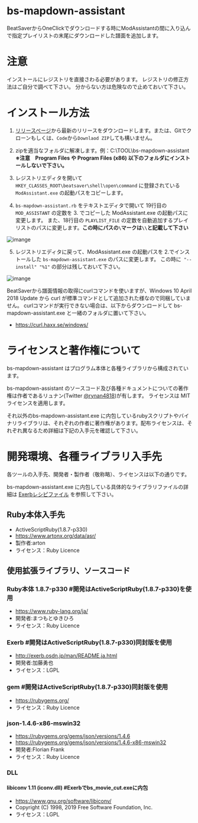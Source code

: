 # bs-mapdown-assistant
BeatSaverからOneClickでダウンロードする時にModAssistantの間に入り込んで指定プレイリストの末尾にダウンロードした譜面を追加します。

# 注意

インストールにレジストリを直接さわる必要があります。
レジストリの修正方法はご自分で調べて下さい。
分からない方は危険なので止めておいて下さい。

# インストール方法
1. [リリースページ](https://github.com/rynan4818/bs-mapdown-assistant/releases)から最新のリリースをダウンロードします。または、Gitでクローンもしくは、`Code`から`Downlaod ZIP`しても構いません。

2. zipを適当なフォルダに解凍します。例：C:\TOOL\bs-mapdown-assistant\
**※注意　Program Files や Program Files (x86) 以下のフォルダにインストールしないで下さい。**

3. レジストリエディタを開いて `HKEY_CLASSES_ROOT\beatsaver\shell\open\command` に登録されている `ModAssistant.exe` の起動パスをコピーします。

4. `bs-mapdown-assistant.rb` をテキストエディタで開いて 19行目の `MOD_ASSISTANT` の定数を 3. でコピーした ModAssistant.exe の起動パスに変更します。
また、18行目の `PLAYLIST_FILE` の定数を自動追加するプレイリストのパスに変更します。**この時にパスの`\`マークは`\\`と記載して下さい**

![imange](https://rynan4818.github.io/bs-mapdown-assistant_constant.png)

5. レジストリエディタに戻って、ModAssistant.exe の起動パスを 2.でインストールした `bs-mapdown-assistant.exe` のパスに変更します。
この時に` "--install" "%1"` の部分は残しておいて下さい。

![imange](https://rynan4818.github.io/bs-mapdown-assistant_registry.png)

BeatSaverから譜面情報の取得にcurlコマンドを使いますが、Windows 10 April 2018 Update から curl が標準コマンドとして追加された様なので同梱していません。
curlコマンドが実行できない場合は、以下からダウンロードして bs-mapdown-assistant.exe と一緒のフォルダに置いて下さい。

- https://curl.haxx.se/windows/

# ライセンスと著作権について

bs-mapdown-assistant はプログラム本体と各種ライブラリから構成されています。

bs-mapdown-assistant のソースコード及び各種ドキュメントについての著作権は作者であるリュナン(Twitter [@rynan4818](https://twitter.com/rynan4818))が有します。
ライセンスは MIT ライセンスを適用します。

それ以外のbs-mapdown-assistant.exe に内包しているrubyスクリプトやバイナリライブラリは、それぞれの作者に著作権があります。配布ライセンスは、それぞれ異なるため詳細は下記の入手元を確認して下さい。

# 開発環境、各種ライブラリ入手先

各ツールの入手先、開発者・製作者（敬称略）、ライセンスは以下の通りです。

bs-mapdown-assistant.exe に内包している具体的なライブラリファイルの詳細は [Exerbレシピファイル](source/core_cui.exy) を参照して下さい。

## Ruby本体入手先
- ActiveScriptRuby(1.8.7-p330)
- https://www.artonx.org/data/asr/
- 製作者:arton
- ライセンス：Ruby Licence

## 使用拡張ライブラリ、ソースコード

### Ruby本体 1.8.7-p330              #開発はActiveScriptRuby(1.8.7-p330)を使用
- https://www.ruby-lang.org/ja/
- 開発者:まつもとゆきひろ
- ライセンス：Ruby Licence

### Exerb                            #開発はActiveScriptRuby(1.8.7-p330)同封版を使用
- http://exerb.osdn.jp/man/README.ja.html
- 開発者:加藤勇也
- ライセンス：LGPL

### gem                              #開発はActiveScriptRuby(1.8.7-p330)同封版を使用
- https://rubygems.org/
- ライセンス：Ruby Licence

### json-1.4.6-x86-mswin32
- https://rubygems.org/gems/json/versions/1.4.6
- https://rubygems.org/gems/json/versions/1.4.6-x86-mswin32
- 開発者:Florian Frank
- ライセンス：Ruby Licence

### DLL

#### libiconv 1.11  (iconv.dll)       #Exerbでbs_movie_cut.exeに内包
- https://www.gnu.org/software/libiconv/
- Copyright (C) 1998, 2019 Free Software Foundation, Inc.
- ライセンス：LGPL